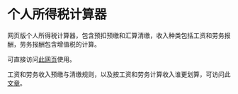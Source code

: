 # 个人所得税计算器

网页版个人所得税计算器，包含预扣预缴和汇算清缴，收入种类包括工资和劳务报酬，劳务报酬包含增值税的计算。

可直接访问[此网页](https://utils.chrisyue.com/grsds/)使用。

工资和劳务收入预缴与清缴规则，以及按工资和劳务计算收入谁更划算，可访问此[文章](https://www.chrisyue.com/?p=4309)。
